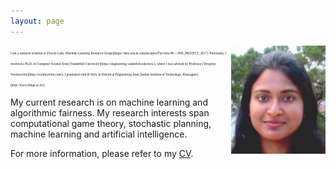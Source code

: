 ```yaml
---
layout: page
---
```


<img style="float: right;" src="assets/img/picture_profile.JPG" width="30%" height="30%">
<span style="font-family: 'Bebas Neue'; font-size: 4pt;">I am a research scientist at [Oracle Labs, Machine Learning Research Group](https://labs.oracle.com/pls/apex/f?p=labs:49:::::P49_PROJECT_ID:7).  Previously, I received a Ph.D. in Computer Science from [Vanderbilt University](https://engineering.vanderbilt.edu/eecs/), where I was advised by Professor [Yevgeniy Vorobeychik](http://vorobeychik.com/). I graduated with B.Tech. in Electrical Engineering from [Indian Institute of Technology, Kharagpur](http://www.iitkgp.ac.in/).</span>

My current research is on machine learning and algorithmic fairness. My research interests span computational game theory, stochastic planning, machine learning and artificial intelligence.

For more information, please refer to my [CV](http://swetapanda.github.io/files/CV_Sweta_Panda.pdf). 



